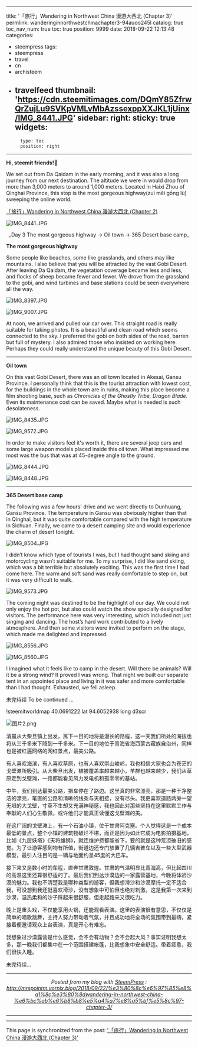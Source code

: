 
---
title: '「旅行」Wandering in Northwest China 漫游大西北 (Chapter 3)'
permlink: wanderinginnorthwestchinachapter3-94auoo245l
catalog: true
toc_nav_num: true
toc: true
position: 9999
date: 2018-09-22 12:13:48
categories:
- steempress
tags:
- steempress
- travel
- cn
- archisteem
- travelfeed
thumbnail: 'https://cdn.steemitimages.com/DQmY85ZfrwQrZujLu9SVKpVMLvMbAzssexppXXJKL1jUinx/IMG_8441.JPG'
sidebar:
    right:
        sticky: true
widgets:
    -
        type: toc
        position: right
---


<strong>Hi, steemit friends!</strong>💙

We set out from Da Qaidam in the early morning, and it was also a long journey from our next destination. The altitude we were in would drop from more than 3,000 meters to around 1,000 meters. Located in Haixi Zhou of Qinghai Province, this stop is the most gorgeous highway(zuì měi gōng lù) sweeping the online world.

<a href="https://steemit.com/steempress/@mrspointm/wanderinginnorthwestchinachapter2-hck8hpycs1">「旅行」Wandering in Northwest China 漫游大西北 (Chapter 2)</a>

<img src="https://cdn.steemitimages.com/DQmY85ZfrwQrZujLu9SVKpVMLvMbAzssexppXXJKL1jUinx/IMG_8441.JPG" alt="IMG_8441.JPG" /><br/>

<center>_Day 3 The most gorgeous highway → Oil town → 365 Desert base camp_</center>

<strong>The most gorgeous highway</strong>

Some people like beaches, some like grasslands, and others may like mountains. I also believe that you will be attracted by the vast Gobi Desert. After leaving Da Qaidam, the vegetation coverage became less and less, and flocks of sheep became fewer and fewer. We drove from the grassland to the gobi, and wind turbines and base stations could be seen everywhere all the way.

<img src="https://cdn.steemitimages.com/DQmQCC1299pkwf6gm6jFczc7cptgtEa9BXXNQ77TTrn88Z8/IMG_8397.JPG" alt="IMG_8397.JPG" /><br/>

<img src="https://cdn.steemitimages.com/DQmcBJKoYM6RSunnXrRovrNDtSivrbhdu2QMz12Nz6c4ryi/IMG_9007.JPG" alt="IMG_9007.JPG" /><br/>

At noon, we arrived and pulled our car over. This straight road is really suitable for taking photos. It is a beautiful and clean road which seems connected to the sky. I preferred the gobi on both sides of the road, barren but full of mystery. I also admired those who insisted on working here. Perhaps they could really understand the unique beauty of this Gobi Desert.

<hr />

<strong>Oil town</strong>

On this vast Gobi Desert, there was an oil town located in Akesai, Gansu Province. I personally think that this is the tourist attraction with lowest cost, for the buildings in the whole town are in ruins, making this place become a film shooting base, such as <em>Chronicles of the Ghostly Tribe, Dragon Blade</em>. Even its maintenance cost can be saved. Maybe what is needed is such desolateness.

<img src="https://cdn.steemitimages.com/DQmXsVNmzM3uX95G5x4QAxSJW6DyoeuRKd3iwe27G1BLDnF/IMG_8435.JPG" alt="IMG_8435.JPG" /><br/>

<img src="https://cdn.steemitimages.com/DQmZboT3pNbC9oEVnwtcRjUQdCrjxVR6HMcnyj9M2m5dosu/IMG_9572.JPG" alt="IMG_9572.JPG" /><br/>

In order to make visitors feel it's worth it, there are several jeep cars and some large weapon models placed inside this oil town. What impressed me most was the bus that was at 45-degree angle to the ground.

<img src="https://cdn.steemitimages.com/DQmPgKDSvWN54ZKvwdn1g2et7Znz5Kw7USPhv9p27n8svEJ/IMG_8444.JPG" alt="IMG_8444.JPG" /><br/>

<img src="https://cdn.steemitimages.com/DQmYbbVtq3H3sXdSsuYyKJct8sc9bypWnoLHvPcTGNbNzxU/IMG_8448.JPG" alt="IMG_8448.JPG" /><br/>

<hr />

<strong>365 Desert base camp</strong>

The following was a few hours' drive and we went directly to Dunhuang, Gansu Province. The temperature in Gansu was obviously higher than that in Qinghai, but it was quite comfortable compared with the high temperature in Sichuan. Finally, we came to a desert camping site and would experience the charm of desert tonight.

<img src="https://cdn.steemitimages.com/DQmRCGsqbHbwVvWbfxMB2xFa1SeDb6YJeQQVUSLTMFHmfY5/IMG_8504.JPG" alt="IMG_8504.JPG" /><br/>

I didn’t know which type of tourists I was, but I had thought sand skiing and motorcycling wasn’t suitable for me. To my surprise, I did like sand skiing, which was a bit terrible but absolutely exciting. This was the first time I had come here. The warm and soft sand was really comfortable to step on, but it was very difficult to walk.

<img src="https://cdn.steemitimages.com/DQmcoAPUxonuBbm2i7dFBfz9qR43KndqpgsapwdZUzANzx3/IMG_9573.JPG" alt="IMG_9573.JPG" /><br/>

The coming night was destined to be the highlight of our day. We could not only enjoy the hot pot, but also could watch the show specially designed for visitors. The performance here was very interesting, which included not just singing and dancing. The host’s hard work contributed to a lively atmosphere. And then some visitors were invited to perform on the stage, which made me delighted and impressed.

<img src="https://cdn.steemitimages.com/DQmNgo1VfQ9u1PuC5a1WFKqudKNVGJUU8uxjDAqcu3bBPYE/IMG_8556.JPG" alt="IMG_8556.JPG" /><br/>

<img src="https://cdn.steemitimages.com/DQmfE7TPfkkDP2i5w1rkMTqdqYU21ak8RxYBdQyq4pbcGfa/IMG_8560.JPG" alt="IMG_8560.JPG" /><br/>

I imagined what it feels like to camp in the desert. Will there be animals? Will it be a strong wind? It proved I was wrong. That night we built our separate tent in an appointed place and living in it was safer and more comfortable than I had thought. Exhausted, we fell asleep.

未完待续 To be continued ...

!steemitworldmap 40.0691222 lat 94.6052938 long d3scr

<img src="https://cdn.steemitimages.com/DQmfKbDNzW8CMXf1eQEzuar69tsmCH7E6cahi93e3KyWgZJ/%E5%9B%BE%E7%89%872.png" alt="图片2.png" /><br/>

清晨从大柴旦镇上出发，离下一目的地将是漫长的路程，这一天我们所处的海拔也将从三千多米下降到一千多米。下一目的地位于青海省海西蒙古藏族自治州，同样也是被红遍网络的网红景点，最美公路。

有人喜欢海滨，有人喜欢草原，也有人喜欢崇山峻岭，我也相信大家也会为苍茫的戈壁滩所吸引。从大柴旦出发，植被覆盖率越来越小，羊群也越来越少，我们从草原走到戈壁滩，一路都能看见风力发电机和孤零零的基站。

中午，我们到达最美公路，把车停在了路边。这里真的非常漂亮，那是一种干净整洁的漂亮，笔直的公路和清晰的线条与天相接，没有尽头。我更喜欢道路两旁一望无垠的大戈壁，寸草不生却又充满神秘感，我也因此对那些坚持在这里默默工作与奉献的人们心生敬佩，或许他们才能真正读懂这戈壁滩的美。

在这广阔的戈壁滩上，有一个石油小镇，位于甘肃阿克塞。个人觉得这是一个成本最低的景点，整个小镇的建筑物破烂不堪，而正是因为如此它成为电影拍摄基地，比如《九层妖塔》《天将雄狮》，就连维护费都能省下，要的就是这种荒凉破旧的感觉。为了让游客感到物有所值，街道边还专门放置了几辆吉普车以及一些大型武器模型，最引人注目的是一辆与地面约呈45度的大巴车。

接下来又是数小时的车程，直奔甘肃敦煌。甘肃的气温明显比青海高，但比起四川的高温这里还算很舒适的了。最后我们到达沙漠边的一家露营基地，今晚将体验沙漠的魅力。我也不清楚我是哪种类型的游客，但我想滑沙和沙漠摩托一定不适合我，可没想到我还挺喜欢滑沙，没有想象中可怕但也绝对刺激。这是我第一次来到沙漠，温热柔和的沙子踩起来很舒服，但走起路来又很吃力。

晚上是重头戏，不仅能享用火锅，还能观看表演。这里的表演很有意思，不仅仅是简单的唱歌跳舞，主持人努力带动着气氛，并且成功地将全场的氛围带到最嗨，紧接着便邀请观众上台表演，真是开心有难忘。

我想象过沙漠露营是什么感觉，会不会有动物？会不会起大风？事实证明我想太多，那一晚我们都集中在一个范围搭建帐篷，比我想象中安全舒适。带着疲惫，我们很快入睡。

未完待续... <br /><center><hr/><em>Posted from my blog with <a href='https://wordpress.org/plugins/steempress/'>SteemPress</a> : http://mrspointm.vornix.blog/2018/09/22/%e3%80%8c%e6%97%85%e8%a1%8c%e3%80%8dwandering-in-northwest-china-%e6%bc%ab%e6%b8%b8%e5%a4%a7%e8%a5%bf%e5%8c%97-chapter-3/ </em><hr/></center>

- - -

This page is synchronized from the post: ['「旅行」Wandering in Northwest China 漫游大西北 (Chapter 3)'](https://steemit.com/@mrspointm/wanderinginnorthwestchinachapter3-94auoo245l)
